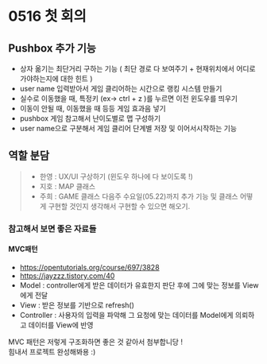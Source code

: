 # 0516 첫 회의

## Pushbox 추가 기능 
- 상자 옮기는 최단거리 구하는 기능 ( 최단 경로 다 보여주기 + 현재위치에서 어디로 가야하는지에 대한 힌트 )
- user name 입력받아서 게임 클리어하는 시간으로 랭킹 시스템 만들기
- 실수로 이동했을 때, 특정키 (ex-> ctrl + z )를 누르면 이전 윈도우를 띄우기
- 이동이 안될 때, 이동했을 때 등등 게임 효과음 넣기
- pushbox 게임 참고해서 난이도별로 맵 구성하기
- user name으로 구분해서 게임 클리어 단계별 저장 및 이어서시작하는 기능


## 역할 분담
> - 한영 : UX/UI 구상하기 (윈도우 하나에 다 보이도록 !)
> - 지호 : MAP 클래스
> - 주희 : GAME 클래스
> 다음주 수요일(05.22)까지 추가 기능 및 클래스 어떻게 구현할 것인지 생각해서 구현할 수 있으면 해오기.

### 참고해서 보면 좋은 자료들

#### MVC패턴
- https://opentutorials.org/course/697/3828
- https://jayzzz.tistory.com/40
- Model : controller에게 받은 데이터가 유효한지 판단 후에 그에 맞는 정보를 View에게 전달
- View : 받은 정보를 기반으로 refresh()
- Controller : 사용자의 입력을 파악해 그 요청에 맞는 데이터를 Model에게 의뢰하고 데이터를 View에 반영


MVC 패턴은 저렇게 구조화하면 좋은 것 같아서 첨부합니당 !  
힘내서 프로젝트 완성해봐용 :)
